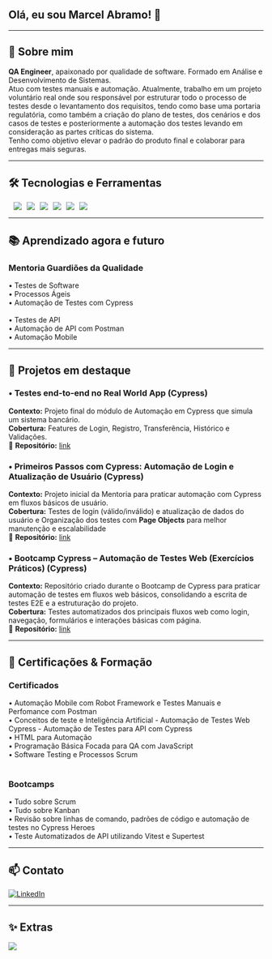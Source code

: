 ## Olá, eu sou Marcel Abramo! 👋


---
<!--
**Marcel-Abramo/Marcel-Abramo** is a ✨ _special_ ✨ repository because its `README.md` (this file) appears on your GitHub profile.

Here are some ideas to get you started:

- 🔭 I’m currently working on ...
- 🌱 I’m currently learning ...
-->

## 🧭 Sobre mim
<p> 
<b>QA Engineer</b>, apaixonado por qualidade de software. Formado em Análise e Desenvolvimento de Sistemas. <br>
Atuo com testes manuais e automação. 
Atualmente, trabalho em um projeto voluntário real onde sou responsável por estruturar todo o processo de testes desde o levantamento dos requisitos, tendo como base uma portaria regulatória, como também a criação do plano de testes, dos cenários e dos casos de testes e posteriormente a automação dos testes levando em consideração as partes críticas do sistema.<br>
Tenho como objetivo elevar o padrão do produto final e colaborar para entregas mais seguras.
</p> 

---

## 🛠️ Tecnologias e Ferramentas

<div style="display: flex; gap: 10px;">
<br>
<img src="https://img.shields.io/badge/JavaScript-F7DF1E?logo=javascript&logoColor=000"/>
<img src="https://img.shields.io/badge/-cypress-%23E5E5E5?logo=cypress&logoColor=058a5e"/>
<img src="https://img.shields.io/badge/Postman-FF6C37?logo=postman&logoColor=fff"/>
<img src="https://img.shields.io/badge/Node.js-339933?logo=nodedotjs&logoColor=fff"/>
<img src="https://img.shields.io/badge/GitHub-181717?logo=github&logoColor=fff"/>
<img src="https://img.shields.io/badge/Git%20Bash-FF0000?style=flat&logo=git&logoColor=yellow"/>
<br>
</div>

---

## 📚 Aprendizado agora e futuro

### Mentoria Guardiões da Qualidade 
• Testes de Software <br>
• Processos Ágeis <br>
• Automação de Testes com Cypress <br>  
• Testes de API <br> 
• Automação de API com Postman <br> 
• Automação Mobile <br>

---

## 🧪 Projetos em destaque

### • Testes end‑to‑end no Real World App (Cypress) <br>
<b>Contexto:</b> Projeto final do módulo de Automação em Cypress que simula um sistema bancário. 
<br>
<b>Cobertura:</b> Features de Login, Registro, Transferência, Histórico e Validações. 
<br>
🔗 <b>Repositório:</b> <a href="https://github.com/Marcel-Abramo/RWA-exercises"> link </a>


### • Primeiros Passos com Cypress: Automação de Login e Atualização de Usuário (Cypress) <br>
<b>Contexto:</b> Projeto inicial da Mentoria para praticar automação com Cypress em fluxos básicos de usuário. 
<br>
<b>Cobertura:</b> Testes de login (válido/inválido) e atualização de dados do usuário e Organização dos testes com <b>Page Objects</b> para melhor manutenção e escalabilidade 
<br>
🔗 <b>Repositório:</b> <a href="https://github.com/Marcel-Abramo/primeiros-passos-cypress"> link </a>


### • Bootcamp Cypress – Automação de Testes Web (Exercícios Práticos) (Cypress) <br>
<b>Contexto:</b> Repositório criado durante o Bootcamp de Cypress para praticar automação de testes em fluxos web básicos, consolidando a escrita de testes E2E e a estruturação do projeto. 
<br>
<b>Cobertura:</b> Testes automatizados dos principais fluxos web como login, navegação, formulários e interações básicas com página. 
<br>
🔗 <b>Repositório:</b> <a href="https://github.com/Marcel-Abramo/bootcamp-cypress"> link </a>



<!--
! 4) LibreClass
! Contexto: 
! Cobertura:
! 🔗 Repositório: link

! 4) CypressHeros
! Contexto: 
! Cobertura:
! 🔗 Repositório: link


-->


---

## 🏅 Certificações & Formação 
### Certificados
• Automação Mobile com Robot Framework e Testes Manuais e Perfomance com Postman <br>
• Conceitos de teste e Inteligência Artificial - Automação de Testes Web Cypress - Automação de Testes para API com Cypress <br> 
• HTML para Automação <br> 
• Programação Básica Focada para QA com JavaScript <br>
• Software Testing e Processos Scrum <br> 
<br>

### Bootcamps
• Tudo sobre Scrum <br>
• Tudo sobre Kanban <br>
• Revisão sobre linhas de comando, padrões de código e automação de testes no Cypress Heroes <br>
• Teste Automatizados de API utilizando Vitest e Supertest <br>

---

## 📫 Contato

[![LinkedIn](https://img.shields.io/badge/LinkedIn-blue?logo=linkedin&logoColor=white)](https://www.linkedin.com/in/marcel-abramo-8273b5224/) 

---

## ✨ Extras
<img src="https://img.shields.io/badge/Open%20to%20Work-darkgreen"/>

